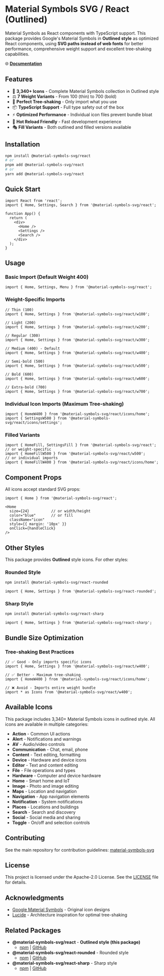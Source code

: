 # Material Symbols SVG / React (Outlined)

Material Symbols as React components with TypeScript support. This package provides Google's Material Symbols in **Outlined style** as optimized React components, using **SVG paths instead of web fonts** for better performance, comprehensive weight support and excellent tree-shaking capabilities.

🌐 **[Documentation](https://material-symbols-svg.com/)**

## Features

- 🎨 **3,340+ Icons** - Complete Material Symbols collection in Outlined style
- ⚖️ **7 Weight Variants** - From 100 (thin) to 700 (bold)
- 🌳 **Perfect Tree-shaking** - Only import what you use
- 📦 **TypeScript Support** - Full type safety out of the box
- ⚡ **Optimized Performance** - Individual icon files prevent bundle bloat
- 🔄 **Hot Reload Friendly** - Fast development experience
- 🎭 **Fill Variants** - Both outlined and filled versions available

## Installation

```bash
npm install @material-symbols-svg/react
# or
pnpm add @material-symbols-svg/react
# or
yarn add @material-symbols-svg/react
```

## Quick Start

```tsx
import React from 'react';
import { Home, Settings, Search } from '@material-symbols-svg/react';

function App() {
  return (
    <div>
      <Home />
      <Settings />
      <Search />
    </div>
  );
}
```

## Usage

### Basic Import (Default Weight 400)

```tsx
import { Home, Settings, Menu } from '@material-symbols-svg/react';
```

### Weight-Specific Imports

```tsx
// Thin (100)
import { Home, Settings } from '@material-symbols-svg/react/w100';

// Light (200)
import { Home, Settings } from '@material-symbols-svg/react/w200';

// Regular (300)
import { Home, Settings } from '@material-symbols-svg/react/w300';

// Medium (400) - Default
import { Home, Settings } from '@material-symbols-svg/react/w400';

// Semi-bold (500)
import { Home, Settings } from '@material-symbols-svg/react/w500';

// Bold (600)
import { Home, Settings } from '@material-symbols-svg/react/w600';

// Extra-bold (700)
import { Home, Settings } from '@material-symbols-svg/react/w700';
```

### Individual Icon Imports (Maximum Tree-shaking)

```tsx
import { HomeW400 } from '@material-symbols-svg/react/icons/home';
import { SettingsW500 } from '@material-symbols-svg/react/icons/settings';
```

### Filled Variants

```tsx
import { HomeFill, SettingsFill } from '@material-symbols-svg/react';
// or weight-specific
import { HomeFillW500 } from '@material-symbols-svg/react/w500';
// or individual imports
import { HomeFillW400 } from '@material-symbols-svg/react/icons/home';
```

## Component Props

All icons accept standard SVG props:

```tsx
import { Home } from '@material-symbols-svg/react';

<Home 
  size={24}          // or width/height
  color="blue"       // or fill
  className="icon"
  style={{ margin: '10px' }}
  onClick={handleClick}
/>
```

## Other Styles

This package provides **Outlined** style icons. For other styles:

### Rounded Style
```bash
npm install @material-symbols-svg/react-rounded
```

```tsx
import { Home, Settings } from '@material-symbols-svg/react-rounded';
```

### Sharp Style
```bash
npm install @material-symbols-svg/react-sharp
```

```tsx
import { Home, Settings } from '@material-symbols-svg/react-sharp';
```

## Bundle Size Optimization

### Tree-shaking Best Practices

```tsx
// ✅ Good - Only imports specific icons
import { Home, Settings } from '@material-symbols-svg/react/w400';

// ✅ Better - Maximum tree-shaking
import { HomeW400 } from '@material-symbols-svg/react/icons/home';

// ❌ Avoid - Imports entire weight bundle
import * as Icons from '@material-symbols-svg/react/w400';
```

## Available Icons

This package includes 3,340+ Material Symbols icons in outlined style. All icons are available in multiple categories:

- **Action** - Common UI actions
- **Alert** - Notifications and warnings  
- **AV** - Audio/video controls
- **Communication** - Chat, email, phone
- **Content** - Text editing, formatting
- **Device** - Hardware and device icons
- **Editor** - Text and content editing
- **File** - File operations and types
- **Hardware** - Computer and device hardware
- **Home** - Smart home and IoT
- **Image** - Photo and image editing
- **Maps** - Location and navigation
- **Navigation** - App navigation elements
- **Notification** - System notifications
- **Places** - Locations and buildings
- **Search** - Search and discovery
- **Social** - Social media and sharing
- **Toggle** - On/off and selection controls

## Contributing

See the main repository for contribution guidelines: [material-symbols-svg](https://github.com/k-s-h-r/material-symbols-svg)

## License

This project is licensed under the Apache-2.0 License. See the [LICENSE](../../LICENSE) file for details.

## Acknowledgments

- [Google Material Symbols](https://fonts.google.com/icons) - Original icon designs
- [Lucide](https://lucide.dev/) - Architecture inspiration for optimal tree-shaking

## Related Packages

- **@material-symbols-svg/react** - **Outlined style (this package)**
  - [npm](https://www.npmjs.com/package/@material-symbols-svg/react) | [GitHub](../react)
- **@material-symbols-svg/react-rounded** - Rounded style
  - [npm](https://www.npmjs.com/package/@material-symbols-svg/react-rounded) | [GitHub](../react-rounded)
- **@material-symbols-svg/react-sharp** - Sharp style
  - [npm](https://www.npmjs.com/package/@material-symbols-svg/react-sharp) | [GitHub](../react-sharp)

